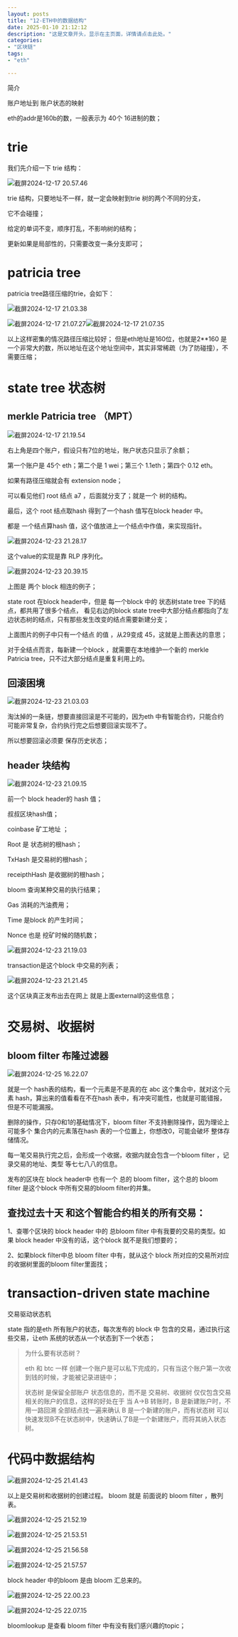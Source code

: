 ```yaml
---
layout: posts
title: "12-ETH中的数据结构"
date: 2025-01-10 21:12:12
description: "这是文章开头，显示在主页面，详情请点击此处。"
categories: 
- "区块链"
tags:
- "eth"

---
```


简介 <!--more-->

 

账户地址到 账户状态的映射

eth的addr是160b的数，一般表示为 40个 16进制的数；

# trie

我们先介绍一下 trie 结构：

![截屏2024-12-17 20.57.46](12-ETH%E4%B8%AD%E7%9A%84%E6%95%B0%E6%8D%AE%E7%BB%93%E6%9E%84/%E6%88%AA%E5%B1%8F2024-12-17%2020.57.46.png)

trie 结构，只要地址不一样，就一定会映射到trie 树的两个不同的分支，

它不会碰撞；

给定的单词不变，顺序打乱，不影响树的结构；

更新如果是局部性的，只需要改变一条分支即可；



# patricia tree

patricia tree路径压缩的trie，会如下：

![截屏2024-12-17 21.03.38](12-ETH%E4%B8%AD%E7%9A%84%E6%95%B0%E6%8D%AE%E7%BB%93%E6%9E%84/%E6%88%AA%E5%B1%8F2024-12-17%2021.03.38.png)

![截屏2024-12-17 21.07.27](12-ETH%E4%B8%AD%E7%9A%84%E6%95%B0%E6%8D%AE%E7%BB%93%E6%9E%84/%E6%88%AA%E5%B1%8F2024-12-17%2021.07.27.png)![截屏2024-12-17 21.07.35](12-ETH%E4%B8%AD%E7%9A%84%E6%95%B0%E6%8D%AE%E7%BB%93%E6%9E%84/%E6%88%AA%E5%B1%8F2024-12-17%2021.07.35.png)



以上这样密集的情况路径压缩比较好；
但是eth地址是160位，也就是2**160 是一个非常大的数，所以地址在这个地址空间中，其实非常稀疏（为了防碰撞），不需要压缩；



# state tree 状态树

## merkle Patricia tree （MPT）

![截屏2024-12-17 21.19.54](12-ETH%E4%B8%AD%E7%9A%84%E6%95%B0%E6%8D%AE%E7%BB%93%E6%9E%84/%E6%88%AA%E5%B1%8F2024-12-17%2021.19.54.png)





右上角是四个账户，假设只有7位的地址，账户状态只显示了余额；

第一个账户是 45个 eth；第二个是 1 wei；第三个 1.1eth；第四个 0.12 eth。

如果有路径压缩就会有 extension node；

可以看见他们 root 结点 a7 ，后面就分支了；就是一个 树的结构。

最后，这个 root 结点取hash 得到了一个hash 值写在block header 中。

都是 一个结点算hash 值，这个值放进上一个结点中作值，来实现指针。

![截屏2024-12-23 21.28.17](12-ETH%E4%B8%AD%E7%9A%84%E6%95%B0%E6%8D%AE%E7%BB%93%E6%9E%84/%E6%88%AA%E5%B1%8F2024-12-23%2021.28.17.png)

这个value的实现是靠 RLP 序列化。



![截屏2024-12-23 20.39.15](12-ETH%E4%B8%AD%E7%9A%84%E6%95%B0%E6%8D%AE%E7%BB%93%E6%9E%84/%E6%88%AA%E5%B1%8F2024-12-23%2020.39.15.png)

上图是 两个 block 相连的例子；

state root 在block header中，但是 每一个block 中的 状态树state tree 下的结点，都共用了很多个结点， 看见右边的block state tree中大部分结点都指向了左边状态树的结点，只有那些发生改变的结点需要新建分支；

上面图片的例子中只有一个结点 的值 ，从29变成 45，这就是上图表达的意思；



对于全结点而言，每新建一个block ，就需要在本地维护一个新的 merkle Patricia tree，只不过大部分结点是重复利用上的。



## 回滚困境

![截屏2024-12-23 21.03.03](12-ETH%E4%B8%AD%E7%9A%84%E6%95%B0%E6%8D%AE%E7%BB%93%E6%9E%84/%E6%88%AA%E5%B1%8F2024-12-23%2021.03.03.png)

淘汰掉的一条链，想要直接回滚是不可能的，因为eth 中有智能合约，只能合约 可能非常复杂，合约执行完之后想要回滚实现不了。

所以想要回滚必须要 保存历史状态；



## header 块结构

![截屏2024-12-23 21.09.15](12-ETH%E4%B8%AD%E7%9A%84%E6%95%B0%E6%8D%AE%E7%BB%93%E6%9E%84/%E6%88%AA%E5%B1%8F2024-12-23%2021.09.15.png)

前一个 block header的 hash 值；

叔叔区块hash值；

coinbase 矿工地址 ；

Root 是 状态树的根hash；

TxHash 是交易树的根hash；

receipthHash 是收据树的根hash；

bloom 查询某种交易的执行结果；

Gas 消耗的汽油费用；

Time 是block 的产生时间；

Nonce 也是 挖矿时候的随机数；

![截屏2024-12-23 21.19.03](12-ETH%E4%B8%AD%E7%9A%84%E6%95%B0%E6%8D%AE%E7%BB%93%E6%9E%84/%E6%88%AA%E5%B1%8F2024-12-23%2021.19.03.png)

transaction是这个block 中交易的列表；

![截屏2024-12-23 21.21.45](12-ETH%E4%B8%AD%E7%9A%84%E6%95%B0%E6%8D%AE%E7%BB%93%E6%9E%84/%E6%88%AA%E5%B1%8F2024-12-23%2021.21.45.png)

这个区块真正发布出去在网上 就是上面external的这些信息；





# 交易树、收据树

## bloom filter 布隆过滤器

![截屏2024-12-25 16.22.07](12-ETH%E4%B8%AD%E7%9A%84%E6%95%B0%E6%8D%AE%E7%BB%93%E6%9E%84/%E6%88%AA%E5%B1%8F2024-12-25%2016.22.07.png)

就是一个 hash表的结构，看一个元素是不是真的在 abc 这个集合中，就对这个元素 hash，算出来的值看看在不在hash 表中，有冲突可能性，也就是可能错报，但是不可能漏报。

删除的操作，只存0和1的基础情况下，bloom filter 不支持删除操作，因为理论上可能多个 集合内的元素落在hash 表的一个位置上，你想改0，可能会破坏 整体存储情况。



每一笔交易执行完之后，会形成一个收据，收据内就会包含一个bloom filter ，记录交易的地址、类型 等七七八八的信息。 

发布的区块在 block header中 也有一个 总的 bloom filter，这个总的 bloom filter 是这个block 中所有交易的bloom filter的并集。



## 查找过去十天 和这个智能合约相关的所有交易：

1、查哪个区块的 block header 中的 总bloom filter 中有我要的交易的类型。如果 block header 中没有的话，这个block 就不是我们想要的；

2、如果block filter中总 bloom filter 中有，就从这个 block 所对应的交易所对应的收据树里面的bloom filter里面找；





# transaction-driven state machine   

交易驱动状态机


state 指的是eth 所有账户的状态，每次发布的 block 中 包含的交易，通过执行这些交易，让eth 系统的状态从一个状态到下一个状态；





>
> 为什么要有状态树？
>
> eth 和 btc 一样 创建一个账户是可以私下完成的，只有当这个账户第一次收到钱的时候，才能被记录进链中；
>
> 状态树 是保留全部账户 状态信息的，而不是 交易树、收据树 仅仅包含交易相关的账户的信息，这样的好处在于 当 A->B 转账时，B 是新建账户时，不用一路回溯 全部结点找一遍来确认 B 是一个新建的账户，而有状态树 可以快速发现B不在状态树中，快速确认了B是一个新建账户，而将其纳入状态树。



# 代码中数据结构

![截屏2024-12-25 21.41.43](12-ETH%E4%B8%AD%E7%9A%84%E6%95%B0%E6%8D%AE%E7%BB%93%E6%9E%84/%E6%88%AA%E5%B1%8F2024-12-25%2021.41.43.png)



以上是交易树和收据树的创建过程。
bloom 就是 前面说的 bloom filter ，散列表。

![截屏2024-12-25 21.52.19](12-ETH%E4%B8%AD%E7%9A%84%E6%95%B0%E6%8D%AE%E7%BB%93%E6%9E%84/%E6%88%AA%E5%B1%8F2024-12-25%2021.52.19.png)

![截屏2024-12-25 21.53.51](12-ETH%E4%B8%AD%E7%9A%84%E6%95%B0%E6%8D%AE%E7%BB%93%E6%9E%84/%E6%88%AA%E5%B1%8F2024-12-25%2021.53.51.png)

![截屏2024-12-25 21.56.58](12-ETH%E4%B8%AD%E7%9A%84%E6%95%B0%E6%8D%AE%E7%BB%93%E6%9E%84/%E6%88%AA%E5%B1%8F2024-12-25%2021.56.58.png)

![截屏2024-12-25 21.57.57](12-ETH%E4%B8%AD%E7%9A%84%E6%95%B0%E6%8D%AE%E7%BB%93%E6%9E%84/%E6%88%AA%E5%B1%8F2024-12-25%2021.57.57.png)

block header 中的bloom 是由 bloom 汇总来的。

![截屏2024-12-25 22.00.23](12-ETH%E4%B8%AD%E7%9A%84%E6%95%B0%E6%8D%AE%E7%BB%93%E6%9E%84/%E6%88%AA%E5%B1%8F2024-12-25%2022.00.23.png)

![截屏2024-12-25 22.07.15](12-ETH%E4%B8%AD%E7%9A%84%E6%95%B0%E6%8D%AE%E7%BB%93%E6%9E%84/%E6%88%AA%E5%B1%8F2024-12-25%2022.07.15.png)

bloomlookup 是查看 bloom filter 中有没有我们感兴趣的topic；

